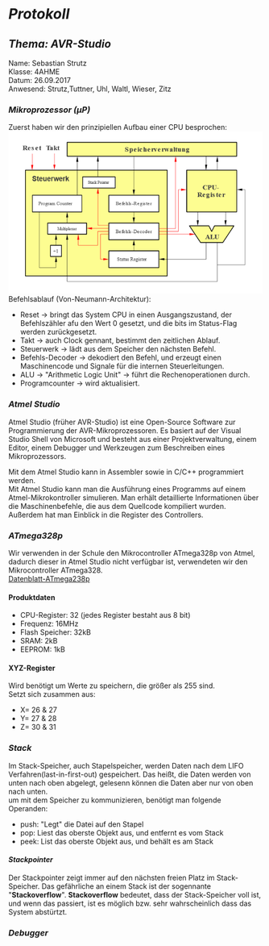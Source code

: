 # *Protokoll*  
## *Thema: AVR-Studio*
 Name:   Sebastian Strutz  
 Klasse: 4AHME  
 Datum: 26.09.2017  
 Anwesend: Strutz,Tuttner, Uhl, Waltl, Wieser, Zitz  
 
 ### *Mikroprozessor (µP)*
 Zuerst haben wir den prinzipiellen Aufbau einer CPU besprochen:  
 ![CPU Blockdiagramm](https://github.com/strsem13/test1/blob/master/Blockdiagramm_CPU.png)  
 Befehlsablauf (Von-Neumann-Architektur):  
 * Reset -> bringt das System CPU in einen Ausgangszustand, der Befehlszähler afu den Wert 0 gesetzt, und die bits im Status-Flag werden zurückgesetzt.
 * Takt -> auch Clock gennant, bestimmt den zeitlichen Ablauf.  
 * Steuerwerk -> lädt aus dem Speicher den nächsten Befehl.  
 * Befehls-Decoder -> dekodiert den Befehl, und erzeugt einen Maschinencode und Signale für die internen Steuerleitungen.  
 * ALU -> "Arithmetic Logic Unit" -> führt die Rechenoperationen durch.
 * Programcounter -> wird aktualisiert. 
 
 
 ### *Atmel Studio*  
Atmel Studio (früher AVR-Studio) ist eine Open-Source Software zur Programmierung der AVR-Mikroprozessoren. Es basiert auf der Visual Studio Shell von Microsoft und besteht aus einer Projektverwaltung, einem Editor, einem Debugger und Werkzeugen zum Beschreiben eines Mikroprozessors.  

Mit dem Atmel Studio kann in Assembler sowie in C/C++ programmiert werden.  
Mit Atmel Studio kann man die Ausführung eines Programms auf einem Atmel-Mikrokontroller simulieren. Man erhält detaillierte Informationen über die Maschinenbefehle, die aus dem Quellcode kompiliert wurden. Außerdem hat man Einblick in die Register des Controllers.  

### *ATmega328p*  
Wir verwenden in der Schule den Mikrocontroller ATmega328p von Atmel, dadurch dieser in Atmel Studio nicht verfügbar ist, verwendeten wir den Mikrocontroller ATmega328.  
[Datenblatt-ATmega238p](http://www.atmel.com/Images/Atmel-42735-8-bit-AVR-Microcontroller-ATmega328-328P_Datasheet.pdf)  
#### **Produktdaten**  
* CPU-Register: 32 (jedes Register bestaht aus 8 bit)  
* Frequenz: 16MHz   
* Flash Speicher: 32kB 
* SRAM: 2kB   
* EEPROM: 1kB  

#### **XYZ-Register**  
Wird benötigt um Werte zu speichern, die größer als 255 sind.  
Setzt sich zusammen aus:  
* X= 26 & 27  
* Y= 27 & 28  
* Z= 30 & 31  

### *Stack*  
Im Stack-Speicher, auch Stapelspeicher, werden Daten nach dem LIFO Verfahren(last-in-first-out) gespeichert. Das heißt, die Daten werden von unten nach oben abgelegt, gelesenn können die Daten aber nur von oben nach unten.  
um mit dem Speicher zu kommunizieren, benötigt man folgende Operanden:  
* push: "Legt" die Datei auf den Stapel  
* pop: Liest das oberste Objekt aus, und entfernt es vom Stack  
* peek: List das oberste Objekt aus, und behält es am Stack  

#### *Stackpointer*  
Der Stackpointer zeigt immer auf den nächsten freien Platz im Stack-Speicher. Das gefährliche an einem Stack ist der sogennante "**Stackoverflow**". **Stackoverflow** bedeutet, dass der Stack-Speicher voll ist, und wenn das passiert, ist es möglich bzw. sehr wahrscheinlich dass das System abstürtzt.  

### *Debugger*  





